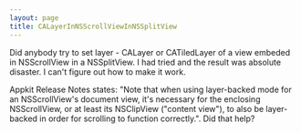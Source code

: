 ```yaml
---
layout: page
title: CALayerInNSScrollViewInNSSplitView
---
```


Did anybody try to set layer - CALayer or CATiledLayer of a view embeded in NSScrollView in a NSSplitView. I had tried and the result was absolute disaster. I can't figure out how to make it work.

Appkit Release Notes states:
"Note that when using layer-backed mode for an NSScrollView's document view, it's necessary for the enclosing NSScrollView, or at least its NSClipView ("content view"), to also be layer-backed in order for scrolling to function correctly.". Did that help?

